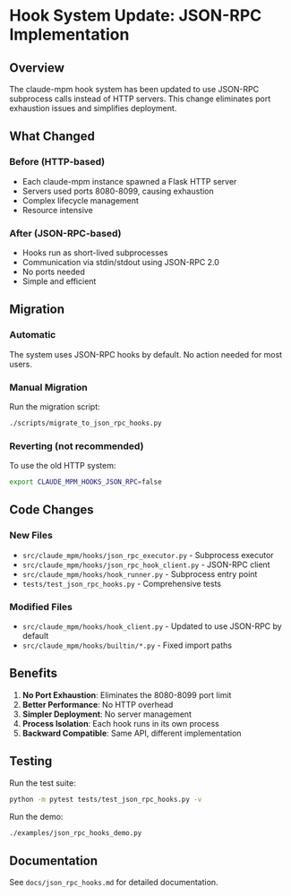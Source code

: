 # Hook System Update: JSON-RPC Implementation

## Overview

The claude-mpm hook system has been updated to use JSON-RPC subprocess calls instead of HTTP servers. This change eliminates port exhaustion issues and simplifies deployment.

## What Changed

### Before (HTTP-based)
- Each claude-mpm instance spawned a Flask HTTP server
- Servers used ports 8080-8099, causing exhaustion
- Complex lifecycle management
- Resource intensive

### After (JSON-RPC-based)
- Hooks run as short-lived subprocesses
- Communication via stdin/stdout using JSON-RPC 2.0
- No ports needed
- Simple and efficient

## Migration

### Automatic
The system uses JSON-RPC hooks by default. No action needed for most users.

### Manual Migration
Run the migration script:
```bash
./scripts/migrate_to_json_rpc_hooks.py
```

### Reverting (not recommended)
To use the old HTTP system:
```bash
export CLAUDE_MPM_HOOKS_JSON_RPC=false
```

## Code Changes

### New Files
- `src/claude_mpm/hooks/json_rpc_executor.py` - Subprocess executor
- `src/claude_mpm/hooks/json_rpc_hook_client.py` - JSON-RPC client
- `src/claude_mpm/hooks/hook_runner.py` - Subprocess entry point
- `tests/test_json_rpc_hooks.py` - Comprehensive tests

### Modified Files
- `src/claude_mpm/hooks/hook_client.py` - Updated to use JSON-RPC by default
- `src/claude_mpm/hooks/builtin/*.py` - Fixed import paths

## Benefits

1. **No Port Exhaustion**: Eliminates the 8080-8099 port limit
2. **Better Performance**: No HTTP overhead
3. **Simpler Deployment**: No server management
4. **Process Isolation**: Each hook runs in its own process
5. **Backward Compatible**: Same API, different implementation

## Testing

Run the test suite:
```bash
python -m pytest tests/test_json_rpc_hooks.py -v
```

Run the demo:
```bash
./examples/json_rpc_hooks_demo.py
```

## Documentation

See `docs/json_rpc_hooks.md` for detailed documentation.